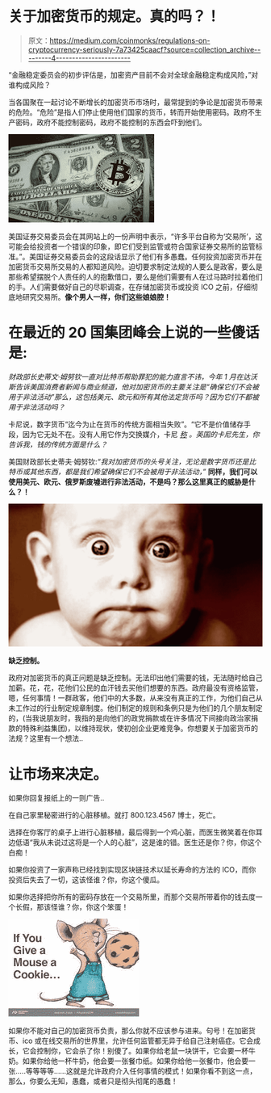 # 关于加密货币的规定。真的吗？！

> 原文：<https://medium.com/coinmonks/regulations-on-cryptocurrency-seriously-7a73425caacf?source=collection_archive---------4----------------------->

“金融稳定委员会的初步评估是，加密资产目前不会对全球金融稳定构成风险，”对谁构成风险？

当各国聚在一起讨论不断增长的加密货币市场时，最常提到的争论是加密货币带来的危险。“危险”是指人们停止使用他们国家的货币，转而开始使用密码。政府不生产密码，政府不能控制密码，政府不能控制的东西会吓到他们。

![](img/9bcab55498e6286fcaf6f5ccff31f96f.png)

美国证券交易委员会在其网站上的一份声明中表示，“许多平台自称为‘交易所’，这可能会给投资者一个错误的印象，即它们受到监管或符合国家证券交易所的监管标准。”。美国证券交易委员会的这段话显示了他们有多愚蠢。任何投资加密货币并在加密货币交易所交易的人都知道风险。迫切要求制定法规的人要么是政客，要么是那些希望摆脱个人责任的人的抱歉借口，要么是他们需要有人在过马路时拉着他们的手。人们需要做好自己的尽职调查，在存储加密货币或投资 ICO 之前，仔细彻底地研究交易所。**像个男人一样，你们这些娘娘腔！**

# 在最近的 20 国集团峰会上说的一些傻话是:

*财政部长史蒂文·姆努钦一直对比特币帮助罪犯的能力直言不讳，今年 1 月在达沃斯告诉美国消费者新闻与商业频道，他对加密货币的主要关注是“确保它们不会被用于非法活动”那么，这包括美元、欧元和所有其他法定货币吗？因为它们不都被用于非法活动吗？*

卡尼说，数字货币“迄今为止在货币的传统方面相当失败”。“它不是价值储存手段，因为它无处不在。没有人用它作为交换媒介，卡尼 [*称*](https://www.cnbc.com/id/105017000) *。英国的卡尼先生，你告诉我，钱的传统方面是什么？*

美国财政部长史蒂夫·姆努钦:*“我对加密货币的头号关注，无论是数字货币还是比特币或其他东西，都是我们希望确保它们不会被用于非法活动，”* **同样，我们可以使用美元、欧元、俄罗斯废墟进行非法活动，不是吗？那么这里真正的威胁是什么？！**

![](img/e0b35b321e6449b055ffecdf11bd54f4.png)

**缺乏控制。**

政府对加密货币的真正问题是缺乏控制。无法印出他们需要的钱，无法随时给自己加薪。花，花，花他们公民的血汗钱去买他们想要的东西。政府最没有资格监管，嗯，任何事情！一群政客，他们中的大多数，从来没有真正的工作，为他们自己从未工作过的行业制定规章制度。他们制定的规则和条例只是为他们的几个朋友制定的，(当我说朋友时，我指的是向他们的政党捐款或在许多情况下间接向政治家捐款的特殊利益集团)，以维持现状，使初创企业更难竞争。你想要关于加密货币的法规？这里有一个想法..

# 让市场来决定。

如果你回复报纸上的一则广告..

在自己家里秘密进行的心脏移植。就打 800.123.4567 博士，死亡。

选择在你客厅的桌子上进行心脏移植，最后得到一个鸡心脏，而医生微笑着在你耳边低语“我从未说过这将是一个人的心脏”，这是谁的错。医生还是你？你，你这个白痴！

如果你投资了一家声称已经找到实现区块链技术以延长寿命的方法的 ICO，而你投资后失去了一切，这该怪谁？你，你这个傻瓜。

如果你选择把你所有的密码存放在一个交易所里，而那个交易所带着你的钱去度一个长假，那该怪谁？你，你这个笨蛋！

![](img/f5cf742cd1b37e1f7bd06ae9738278b1.png)

如果你不能对自己的加密货币负责，那么你就不应该参与进来。句号！在加密货币、ico 或在线交易所的世界里，允许任何监管都无异于给自己注射癌症。它会成长，它会控制你，它会杀了你！别傻了。如果你给老鼠一块饼干，它会要一杯牛奶。如果你给他一杯牛奶，他会要一张餐巾纸。如果你给他一张餐巾，他会要一张…..等等等等……这就是允许政府介入任何事情的模式！如果你看不到这一点，那么，你要么无知，愚蠢，或者只是彻头彻尾的愚蠢！